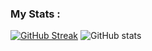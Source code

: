 ### My Stats : 
[![GitHub Streak](http://github-readme-streak-stats.herokuapp.com?user=ian-callaghan)](https://git.io/streak-stats)
![GitHub stats](https://github-readme-stats.vercel.app/api?username=ian-callaghan&show_icons=true)

<!--
**ian-callaghan/ian-callaghan** is a ✨ _special_ ✨ repository because its `README.md` (this file) appears on your GitHub profile.

Here are some ideas to get you started:

- 🔭 I’m currently working on ...
- 🌱 I’m currently learning ...
- 👯 I’m looking to collaborate on ...
- 🤔 I’m looking for help with ...
- 💬 Ask me about ...
- 📫 How to reach me: ...
- 😄 Pronouns: ...
- ⚡ Fun fact: ...
-->
